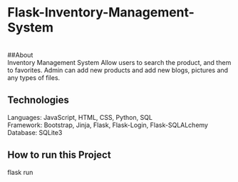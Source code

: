 # Flask-Inventory-Management-System
<br>
##About <br>
Inventory Management System Allow users to search the product, and them to favorites. Admin can add new products and add new blogs, pictures and any types of files.





## Technologies
Languages: JavaScript, HTML, CSS, Python, SQL<br>
Framework: Bootstrap, Jinja, Flask, Flask-Login, Flask-SQLALchemy<br>
Database: SQLite3


## How to run this Project
flask run
